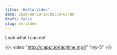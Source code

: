 ```yaml
---
title: 'Hello Video'
date: 2020-09-20T19:02:50-07:00
draft: false
slug: en-video
---
```



Look what I can do!

{{< video "http://clappr.io/highline.mp4" "my-5" >}}

